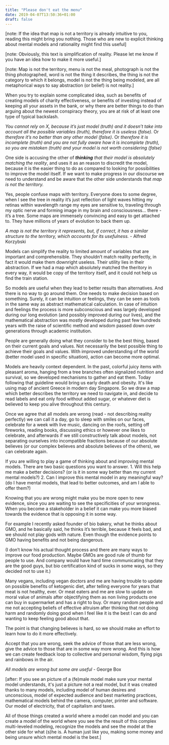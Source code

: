 ```yaml
---
title: "Please don't eat the menu"
date: 2019-04-07T13:50:36+01:00
draft: false
---
```


[note: If the idea that map is not a territory is already intuitive to you, reading this might bring you nothing. Those who are new to explicit thinking about mental models and rationality might find this useful]

[note: Obviously, this text is simplification of reality. Please let me know if you have an idea how to make it more useful.]

[note: Map is not the territory, menu is not the meal, photograph is not the thing photographed, word is not the thing it describes, the thing is not the category to which it belongs, model is not the thing being modeled, are all metaphorical ways to say abstraction (or belief) is not reality.]

When you try to explain some complicated idea, such as benefits of creating models of charity effectiveness, or benefits of investing instead of keeping all your assets in the bank, or why there are better things to do than arguing about the newest conspiracy theory, you are at risk of at least one type of typical backslash. 

*You cannot rely on X, because it’s just model (truth) and it doesn’t take into account all the possible variables (truth), therefore it is useless (false).* Or *therefore it’s no better than any other model (false)*. Or *therefore it is incomplete (truth) and you are not fully aware how it is incomplete (truth), so you are mistaken (truth) and your model is not worth considering (false)*

One side is accusing the other of ***thinking*** *that their model is absolutely matching the reality*, and uses it as an reason to discredit the model,  because it is the easier thing to do as compared to looking for possibilities to improve the model itself. If we want to make progress in our discourse we need to understand and be aware that the other side understands that *map is not the territory.*

Yes, people confuse maps with territory. Everyone does to some degree, when I see the tree in reality it’s just reflection of light waves hitting my retinas within wavelength range my eyes are sensitive to, traveling through my optic nerve and forming image in my brain and consciousness… there - it’s a tree.  Some maps are immensely convincing and easy to get attached to. They have millions of years of evolution to back them up. 

*A map is not the territory it represents, but, if correct, it has a similar structure to the territory, which accounts for its usefulness.* - Alfred Korzybski

Models can simplify the reality to limited amount of variables that are important and comprehensible. They shouldn’t match reality perfectly, in fact it would make them downright useless. Their utility lies in their abstraction. If we had a map which absolutely matched the theritory in every way, it would be copy of the territory itself, and it could not help us find the train station.

So models are useful when they lead to better results than alternatives. And there is no way to go around them. One needs to make decision based on something. Surely, it can be intuition or feelings, they can be seen as tools in the same way as abstract mathematical calculation. In case of intuition and feelings the process is more subconscious and was largely developed during our long evolution (and possibly improved during our lives), and the mathematical abstraction was mostly developed during past few hundreds years with the raise of scientific method and wisdom passed down over generations through academic institution. 

People are generally doing what they consider to be the best thing, based on their current goals and values. Not necessarily the best possible thing to achieve their goals and values. With improved understanding of the world (better model used in specific situation), action can become more optimal.

Models are heavily context dependent. In the past, colorful juicy items with pleasant aroma, hanging from a tree branches often signalized nutrition and survival, so we developed mechanisms to gather and eat them. Today following that guideline would bring us early death and obesity. It's like using map of ancient Greece in modern day Singapore. So we draw a map which better describes the territory we need to navigate in, and decide to read labels and eat only food without added sugar, or whatever diet is believed to keep you alive throughout this century.

Once we agree that all models are wrong (read - not describing reality perfectly) we can call it a day, go to sleep with smiles on our faces, celebrate for a week with live music, dancing on the roofs, setting off fireworks, reading books, discussing ethics or however one likes to celebrate, and afterwards if we still constructively talk about models, not separating ourselves into incompatible fractions because of our absolute believes (or our complex believes and absolute believes of the others), we can celebrate again. 

If you are willing to play a game of thinking about and improving mental models. There are two basic questions you want to answer. 1. Will this help me make a better decisions? (or is it in some way better than my current mental models?) 2. Can I improve this mental model in any meaningful way? (do I have mental models, that lead to better outcomes, and am I able to offer them?)

Knowing that you are wrong might make you be more open to new evidence, since you are waiting to see the specificities of your wrongness. When you become a stakeholder in a belief it can make you more biased towards the evidence that is opposing it in some way. 

For example I recently asked founder of bio bakery, what he thinks about GMO, and he basically said, he thinks it’s terrible, because it feels bad, and we should not play gods with nature. Even though the evidence points to GMO having benefits and not being dangerous. 

(I don’t know his actual thought process and there are many ways to improve our food production. Maybe GMOs are good rule of thumb for people to use. And company would have hard time communicating that they are the good guys, but bio certification kind of sucks in some ways, so they decided not to use it.)

Many vegans, including vegan doctors and me are having trouble to update on possible benefits of ketogenic diet, after telling everyone for years that meat is not healthy, ever. Or meat eaters and me are slow to update on moral value of animals after objectifying them as non living products one can buy in supermarket and has a right to buy. Or many random people and me not accepting beliefs of effective altruism after thinking that not doing harm and randomly doing good when I feel like it is the best I can do and wanting to keep feeling good about that. 

The point is that changing believes is hard, so we should make an effort to learn how to do it more effectively. 

Accept that you are wrong, seek the advice of those that are less wrong, give the advice to those that are in some way more wrong. And this is how we can create feedback loop to collective and personal wisdom, flying pigs and rainbows in the air. 

*All models are wrong but some are useful* - George Box



[after: If you see an picture of a (fe)male model make sure your mental model understands, it's just a picture not a real model, but it was created thanks to many models, including model of human desires and unconscious, model of expected audience and best marketing practices, mathematical models behind the camera, computer, printer and software. Our model of electricity, that of capitalism and taxes. 

All of those things created a world where a model can model and you can create a model of the world where you see the the result of this complex multi-leveled modeling, recognize the models and see the model at the other side for what (s)he is. A human just like you, making some money and being unsure which mental model is the best.]